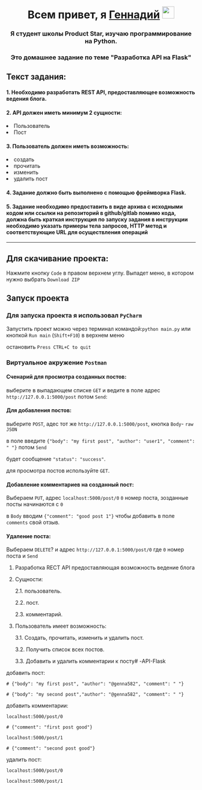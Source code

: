 <h1 align="center">Всем привет, я <a href="">Геннадий</a>
	<img src="https://github.com/blackcater/blackcater/raw/main/images/Hi.gif" height="32"/></h1>
<h3 align="center">Я студент школы Product Star, изучаю программирование на Python.</h3>
<h3 align="center">Это домашнее задание по теме "Разработка API на Flask"</h3>

## Текст задания:
#### 1. Необходимо разработать REST API, предоставляющее возможность ведения блога.

#### 2. API должен иметь минимум 2 сущности:

<li>Пользователь</li>
<li>Пост</li>

#### 3. Пользователь должен иметь возможность:

<li>создать</li>
<li>прочитать</li>
<li>изменить</li>
<li>удалить пост</li>

#### 4. Задание должно быть выполнено с помощью фреймворка Flask.

#### 5. Задание необходимо предоставить в виде архива с исходными кодом или ссылки на репозиторий в github/gitlab помимо кода, должна быть краткая инструкция по запуску задания в инструкции необходимо указать примеры тела запросов, HTTP метод и соответствующие URL для осуществления операций
---
## Для скачивание проекта:
Нажмите кнопку `Code` в правом верхнем углу. Выпадет меню, в котором нужно выбрать `Download ZIP`
## Запуск проекта

### Для запуска проекта я использовал `PyCharm`

Запустить проект можно через терминал командой:`python main.py` или кнопкой `Run main` (`Shift+F10`) в верхнем меню

остановить `Press CTRL+C to quit`

### Виртуальное акружение `Postman`

#### Сченарий для просмотра созданных постов:
выберите в выпадающем списке `GET` и ведите в поле адрес `http://127.0.0.1:5000/post` потом `Send`:

#### Для добавления постов:
выберите `POST`, адес тот же `http://127.0.0.1:5000/post`, кнопка `Body`- `raw` `JSON`

в поле введите `{"body": "my first post", "author": "user1", "comment": " "}` потом `Send`

будет сообщение `"status": "success"`.

для просмотра постов используйте `GET`.

#### Добавление комментариев на созданный пост:
Выбераем `PUT`, адрес `localhost:5000/post/0` `0` номер поста, зозданные посты начинаются с `0`

в `Body` вводим `{"comment": "good post 1"}` чтобы добавить в поле `comments` свой отзыв.

#### Удаление поста:
Выбераем `DELETE`? и адрес `http://127.0.0.1:5000/post/0` где `0` номер поста и `Send`

1. Разработка RECT API предоставляющая возможность ведение блога
2. Сущности:

    2.1. пользователь.

    2.2. пост.

    2.3. комментарий.
3. Пользователь имеет возможность:

    3.1. Создать, прочитать, изменить и удалить пост.

    3.2. Получить список всех постов.

    3.3. Добавить и удалить комментарии к посту# -API-Flask

добавить пост:

    # {"body": "my first post", "author": "@genna582", "comment": " "}
    
    # {"body": "my second post","author": "@genna582", "comment": " "}

добавить комментарии:

	localhost:5000/post/0

    # {"comment": "first post good"}

	localhost:5000/post/1
	
    # {"comment": "second post good"}

удалить пост:

	localhost:5000/post/0

	localhost:5000/post/1
